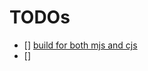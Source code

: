 # TODOs

- [] [build for both mjs and cjs](https://snyk.io/blog/best-practices-create-modern-npm-package/)
- []
